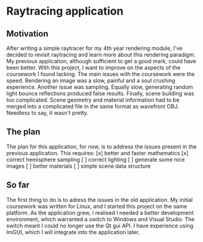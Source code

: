 # Raytracing application
## Motivation
After writing a simple raytracer for my 4th year rendering module, I've decided to revisit raytracing and learn more about this rendering paradigm. My previous application, although sufficient to get a good mark, could have been better. With this project, I want to improve on the aspects of the coursework I found lacking. 
The main issues with the coursework were the speed. Rendering an image was a slow, painful and a soul crushing experience. Another issue was sampling. Equally slow, generating random light bounce reflections produced false results. Finally, scene building was too complicated. Scene geometry and material information had to be merged into a complicated file in the same format as wavefront OBJ. Needless to say, it wasn't pretty.
## The plan
The plan for this application, for now, is to address the issues present in the previous application. This requires:
[x] better and faster mathematics 
[x] correct hemisphere sampling 
[ ] correct lighting
[ ] generate some nice images
[ ] better materials
[ ] simple scene data structure

## So far
The first thing to do is to adress the issues in the old application. My initial coursework was written for Linux, and I started this project on the same platform. As the application grew, I realised I needed a better development environment, which warranted a switch to Windows and Visual Studio. The switch meant I could no longer use the Qt gui API. I have experience using ImGUI, which I will integrate into the application later. 
